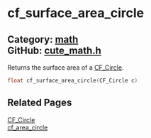# cf_surface_area_circle

Category: [math](https://github.com/RandyGaul/cute_framework/blob/master/docs/api_reference?id=math)  
GitHub: [cute_math.h](https://github.com/RandyGaul/cute_framework/blob/master/include/cute_math.h)  
---

Returns the surface area of a [CF_Circle](https://github.com/RandyGaul/cute_framework/blob/master/docs/math/cf_circle.md).

```cpp
float cf_surface_area_circle(CF_Circle c)
```

## Related Pages

[CF_Circle](https://github.com/RandyGaul/cute_framework/blob/master/docs/math/cf_circle.md)  
[cf_area_circle](https://github.com/RandyGaul/cute_framework/blob/master/docs/math/cf_area_circle.md)  
